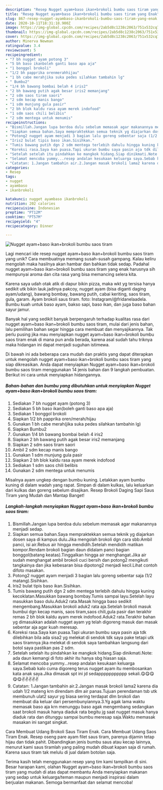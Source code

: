 ```yaml
---
description: "Resep Nugget ayam+baso ikan+brokoli bumbu saos tiram yang Enak"
title: "Resep Nugget ayam+baso ikan+brokoli bumbu saos tiram yang Enak"
slug: 867-resep-nugget-ayambaso-ikanbrokoli-bumbu-saos-tiram-yang-enak
date: 2020-10-11T18:31:18.900Z
image: https://img-global.cpcdn.com/recipes/2ab5d8c1238c2063/751x532cq70/nugget-ayambaso-ikanbrokoli-bumbu-saos-tiram-foto-resep-utama.jpg
thumbnail: https://img-global.cpcdn.com/recipes/2ab5d8c1238c2063/751x532cq70/nugget-ayambaso-ikanbrokoli-bumbu-saos-tiram-foto-resep-utama.jpg
cover: https://img-global.cpcdn.com/recipes/2ab5d8c1238c2063/751x532cq70/nugget-ayambaso-ikanbrokoli-bumbu-saos-tiram-foto-resep-utama.jpg
author: Minerva Newman
ratingvalue: 3.4
reviewcount: 5
recipeingredient:
- "7 bh nugget ayam potong 3"
- "5 bh baso ikanboleh ganti baso apa aja"
- "1 bonggol brokoli"
- "1/2 bh papprika orenmerahhijau"
- "1 bh cabe merahjika suka pedes silahkan tambahin lg"
- " Bumbu2"
- "1/4 bh bawang bombai belah 4 iris2"
- "2 bh bawang putih agak besar iris2 memanjang"
- "2 sdm saos tiram saori"
- "2 sdm kecap manis bango"
- "1 sdm munjung gula pasir"
- "2 bh blok kaldu rasa ayam merek indofood"
- "1 sdm saos chili belibis"
- "2 sdm mentega untuk menumis"
recipeinstructions:
- "Bismillah.Jangan lupa berdoa dulu sebelum memasak agar makanannya menjadi sedap."
- "Siapkan semua bahan.Saya mempraktekkan semua teknik yg diajarkan dosen saya di kampus dulu.Jika mengolah brokoli dgn cara sbb:Ambil panci, isi air.Rebus air hingga mendidih.Setelah mendidih matikan kompor.Rendam brokoli bagian daun didalam panci bagian bonggol(batang keatas).Tinggalkan hingga air menghangat.Jika air sudah menghangat ambil brokoli cuci bersih dan potong2 mengikuti tangkainya dan jika kebesaran bisa dipotong2 menjadi kecil.Lihat contoh difoto masakan."
- "Potong2 nugget ayam menjadi 3 bagian lalu goreng sebentar saja (1/2 matang).Sisihkan."
- "Iris2 bulat tipis baso ikan.Sisihkan."
- "Tumis bawang putih dgn 2 sdm mentega terlebih dahulu hingga kuning kecoklatan.Masukkan bawang bombay.Tumis sampai layu.Setelah layu masukkan baso dulu.Aduk2 rata.Masak hingga baso sedikit mengembang.Masukkan brokoli aduk2 rata aja.Setelah brokoli masuk bumbui dgn kecap manis, saos tiram,saos chili,gula pasir dan terakhir remas 2 bh blok kaldu ayam merek indofood.Aduk2 rata.Terakhir bahan yg dimasukkan adalah nugget ayam yg telah digoreng masuk dan masak sebentar aja agar kuah meresap."
- "Koreksi rasa.Saya kan puasa.Tapi ukuran bumbu saya pasin aja tdk dilebihkan bila ada sisa2 yg melekat di sendok tdk saya pake tetapi utk saos tiramnya jika melekat di sendok saya tambahkan langsung dari botol saya pastikan pas 2 sdm."
- "Setelah setelah itu pindahkan ke mangkok hidang.Siap dinikmati.Note: ada daun kemangi di foto akhir itu hanya sbg hiasan saja."
- "Selamat mencoba yummy...resep andalan kesukaan keluarga saya.Sebab kalo cuma digoreng terus nugget ayam itu membosankan kata anak saya.Jika dimasak spt ini jd sedappppppppppp sekali.😋😋😋😋😋✌✌✌✌✌"
- "Catatan: 1.Jangan tambahin air.2.Jangan masak brokoli lama2 karena dia udah 1/2 mateng krn direndam dlm air panas.Tujuan perendaman tsb utk membunuh ulat2 sayur yg biasa sering terdapat dlm brokoli dan membuat dia keluar dari persembunyiannya.3.Yg agak lama waktu memasak baso aja krn menunggu baso agak mengembang sedangkan saat brokoli masuk hanya diaduk rata begitu jg saat nugget masuk hanya diaduk rata dan ditunggu sampai bumbu meresap saja.Waktu memasak masakan ini sangat singkat."
categories:
- Resep
tags:
- nugget
- ayambaso
- ikanbrokoli

katakunci: nugget ayambaso ikanbrokoli 
nutrition: 202 calories
recipecuisine: Indonesian
preptime: "PT12M"
cooktime: "PT57M"
recipeyield: "4"
recipecategory: Dinner

---
```



![Nugget ayam+baso ikan+brokoli bumbu saos tiram](https://img-global.cpcdn.com/recipes/2ab5d8c1238c2063/751x532cq70/nugget-ayambaso-ikanbrokoli-bumbu-saos-tiram-foto-resep-utama.jpg)

Lagi mencari ide resep nugget ayam+baso ikan+brokoli bumbu saos tiram yang unik? Cara membuatnya memang susah-susah gampang. Kalau keliru mengolah maka hasilnya akan hambar dan bahkan tidak sedap. Padahal nugget ayam+baso ikan+brokoli bumbu saos tiram yang enak harusnya sih mempunyai aroma dan cita rasa yang bisa memancing selera kita.

Karena saya udah otak atik di dapur bikin pizza, maka wkt yg tersisa hanya sedikit utk bikin lauk.jadinya pakcoy, nugget ayam (bisa diganti daging ayam/udang), bawang bombay, bawang putih, cabai keriting, saos tiram, gula, garam. Ayam brokoli saus tiram. foto: Instagram/@fridanelaadela. Bumbu kuah untuk baso ayam, bakso sapi, baso ikan, dan juga baso bahan sayur jamur.

Banyak hal yang sedikit banyak berpengaruh terhadap kualitas rasa dari nugget ayam+baso ikan+brokoli bumbu saos tiram, mulai dari jenis bahan, lalu pemilihan bahan segar hingga cara membuat dan menyajikannya. Tak perlu pusing jika mau menyiapkan nugget ayam+baso ikan+brokoli bumbu saos tiram enak di mana pun anda berada, karena asal sudah tahu triknya maka hidangan ini dapat menjadi suguhan istimewa.


Di bawah ini ada beberapa cara mudah dan praktis yang dapat diterapkan untuk mengolah nugget ayam+baso ikan+brokoli bumbu saos tiram yang siap dikreasikan. Anda dapat menyiapkan Nugget ayam+baso ikan+brokoli bumbu saos tiram menggunakan 14 jenis bahan dan 9 langkah pembuatan. Berikut ini cara untuk menyiapkan hidangannya.

<!--inarticleads1-->

##### Bahan-bahan dan bumbu yang dibutuhkan untuk menyiapkan Nugget ayam+baso ikan+brokoli bumbu saos tiram:

1. Sediakan 7 bh nugget ayam (potong 3)
1. Sediakan 5 bh baso ikan(boleh ganti baso apa aja)
1. Sediakan 1 bonggol brokoli
1. Siapkan 1/2 bh papprika oren/merah/hijau
1. Gunakan 1 bh cabe merah(jika suka pedes silahkan tambahin lg)
1. Siapkan  Bumbu2
1. Gunakan 1/4 bh bawang bombai belah 4 iris2
1. Siapkan 2 bh bawang putih agak besar iris2 memanjang
1. Siapkan 2 sdm saos tiram saori
1. Ambil 2 sdm kecap manis bango
1. Gunakan 1 sdm munjung gula pasir
1. Siapkan 2 bh blok kaldu rasa ayam merek indofood
1. Sediakan 1 sdm saos chili belibis
1. Gunakan 2 sdm mentega untuk menumis


Misalnya ayam ungkep dengan bumbu kuning. Letakkan ayam bumbu kuning di dalam wadah yang rapat. Simpan di dalam kulkas, lalu keluarkan dari kulkas dan goreng sebelum disajikan. Resep Brokoli Daging Sapi Saus Tiram yang Mudah dan Mantap Banget! 

<!--inarticleads2-->

##### Langkah-langkah menyiapkan Nugget ayam+baso ikan+brokoli bumbu saos tiram:

1. Bismillah.Jangan lupa berdoa dulu sebelum memasak agar makanannya menjadi sedap.
1. Siapkan semua bahan.Saya mempraktekkan semua teknik yg diajarkan dosen saya di kampus dulu.Jika mengolah brokoli dgn cara sbb:Ambil panci, isi air.Rebus air hingga mendidih.Setelah mendidih matikan kompor.Rendam brokoli bagian daun didalam panci bagian bonggol(batang keatas).Tinggalkan hingga air menghangat.Jika air sudah menghangat ambil brokoli cuci bersih dan potong2 mengikuti tangkainya dan jika kebesaran bisa dipotong2 menjadi kecil.Lihat contoh difoto masakan.
1. Potong2 nugget ayam menjadi 3 bagian lalu goreng sebentar saja (1/2 matang).Sisihkan.
1. Iris2 bulat tipis baso ikan.Sisihkan.
1. Tumis bawang putih dgn 2 sdm mentega terlebih dahulu hingga kuning kecoklatan.Masukkan bawang bombay.Tumis sampai layu.Setelah layu masukkan baso dulu.Aduk2 rata.Masak hingga baso sedikit mengembang.Masukkan brokoli aduk2 rata aja.Setelah brokoli masuk bumbui dgn kecap manis, saos tiram,saos chili,gula pasir dan terakhir remas 2 bh blok kaldu ayam merek indofood.Aduk2 rata.Terakhir bahan yg dimasukkan adalah nugget ayam yg telah digoreng masuk dan masak sebentar aja agar kuah meresap.
1. Koreksi rasa.Saya kan puasa.Tapi ukuran bumbu saya pasin aja tdk dilebihkan bila ada sisa2 yg melekat di sendok tdk saya pake tetapi utk saos tiramnya jika melekat di sendok saya tambahkan langsung dari botol saya pastikan pas 2 sdm.
1. Setelah setelah itu pindahkan ke mangkok hidang.Siap dinikmati.Note: ada daun kemangi di foto akhir itu hanya sbg hiasan saja.
1. Selamat mencoba yummy...resep andalan kesukaan keluarga saya.Sebab kalo cuma digoreng terus nugget ayam itu membosankan kata anak saya.Jika dimasak spt ini jd sedappppppppppp sekali.😋😋😋😋😋✌✌✌✌✌
1. Catatan: 1.Jangan tambahin air.2.Jangan masak brokoli lama2 karena dia udah 1/2 mateng krn direndam dlm air panas.Tujuan perendaman tsb utk membunuh ulat2 sayur yg biasa sering terdapat dlm brokoli dan membuat dia keluar dari persembunyiannya.3.Yg agak lama waktu memasak baso aja krn menunggu baso agak mengembang sedangkan saat brokoli masuk hanya diaduk rata begitu jg saat nugget masuk hanya diaduk rata dan ditunggu sampai bumbu meresap saja.Waktu memasak masakan ini sangat singkat.


Cara Membuat Udang Brokoli Saus Tiram Enak. Cara Membuat Udang Saos Tiram Enak. Resep oseng pare ayam filet saus tiram, parenya dijamin tetap hijau dan tidak pahit. Dibandingkan jenis bumbu saus atau kecap lainnya, menurut kami saus tiramlah yang paling mudah dibuat kapan saja di rumah. Karena saus tiram tak melulu di jual dalam botolan saja. 

Terima kasih telah menggunakan resep yang tim kami tampilkan di sini. Besar harapan kami, olahan Nugget ayam+baso ikan+brokoli bumbu saos tiram yang mudah di atas dapat membantu Anda menyiapkan makanan yang sedap untuk keluarga/teman maupun menjadi inspirasi dalam berjualan makanan. Semoga bermanfaat dan selamat mencoba!
